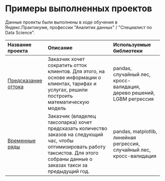 # Примеры выполненных проектов

Данные проекты были выполнены в ходе обучения в Яндекс.Практикуме, профессии "Аналитик данных" / "Специалист по Data Science".

| Название проекта | Описание | Используемые библиотеки |
| :-------------------- | :--------------------- |:---------------------------|
| [Предсказание оттока](https://github.com/kkras/portfolio/tree/main/outflow%20prediction)| Заказчик хочет сократить отток клиентов. Для этого, на основе информации о клиентах, тарифах и услугах, решили построить математическую модель | pandas, случайный лес, кросс-валидация, дерево решений, LGBM регрессия|
| [Временные ряды](https://github.com/kkras/portfolio/tree/main/time%20series)| Заказчик (владелец таксопарка) хочет предсказать количество заказов на следующий час, чтобы оптимизировать работу таксистов. Для этого собраны данные о заказах такси за предыдущий год. | pandas, matplotlib, линейная регрессия, случайный лес, кросс-валидация|
